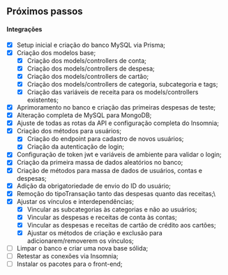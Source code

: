 ## Próximos passos

#### Integrações

- [x] Setup inicial e criação do banco MySQL via Prisma;
- [x] Criação dos modelos base;
    - [x] Criação dos models/controllers de conta;
    - [x] Criação dos models/controllers de despesa;
    - [x] Criação dos models/controllers de cartão;
    - [x] Criação dos models/controllers de categoria, subcategoria e tags;
    - [x] Criação das variáveis de receita para os models/controllers existentes;
- [x] Aprimoramento no banco e criação das primeiras despesas de teste;
- [x] Alteração completa de MySQL para MongoDB;
- [x] Ajuste de todas as rotas da API e configuração completa do Insomnia;
- [x] Criação dos métodos para usuários;
    - [x] Criação do endpoint para cadastro de novos usuários;
    - [x] Criação da autenticação de login;
- [x] Configuração de token jwt e variáveis de ambiente para validar o login;
- [x] Criação da primeira massa de dados aleatórios no banco;
- [x] Criação de métodos para massa de dados de usuários, contas e despesas;
- [x] Adição da obrigatoriedade de envio do ID do usuário;
- [x] Remoção do tipoTransação tanto das despesas quanto das receitas;\
- [x] Ajustar os vínculos e interdependências;
    - [x] Vincular as subcategorias às categorias e não ao usuários;
    - [x] Vincular as despesas e receitas de conta às contas;
    - [x] Vincular as despesas e receitas de cartão de crédito aos cartões;
    - [x] Ajustar os métodos de criação e exclusão para adicionarem/removerem os vínculos;
- [ ] Limpar o banco e criar uma nova base sólida;
- [ ] Retestar as conexões via Insomnia;
- [ ] Instalar os pacotes para o front-end;
